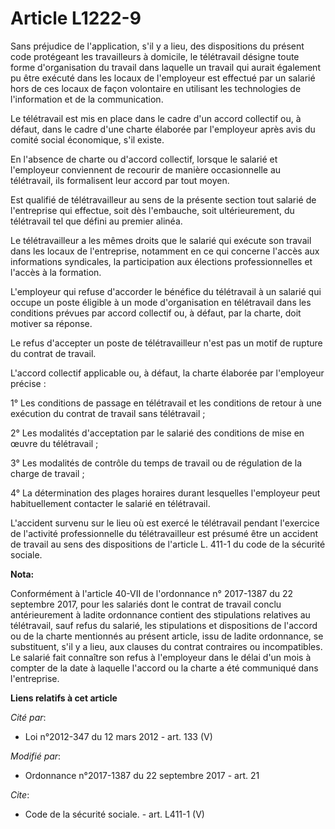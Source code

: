 # Article L1222-9

Sans préjudice de l'application, s'il y a lieu, des dispositions du présent code protégeant les travailleurs à domicile, le
télétravail désigne toute forme d'organisation du travail dans laquelle un travail qui aurait également pu être exécuté dans
les locaux de l'employeur est effectué par un salarié hors de ces locaux de façon volontaire en utilisant les technologies de
l'information et de la communication. 

Le télétravail est mis en place dans le cadre d'un accord collectif ou, à défaut, dans le cadre d'une charte élaborée par
l'employeur après avis du comité social économique, s'il existe. 

En l'absence de charte ou d'accord collectif, lorsque le salarié et l'employeur conviennent de recourir de manière
occasionnelle au télétravail, ils formalisent leur accord par tout moyen. 

Est qualifié de télétravailleur au sens de la présente section tout salarié de l'entreprise qui effectue, soit dès
l'embauche, soit ultérieurement, du télétravail tel que défini au premier alinéa. 

Le télétravailleur a les mêmes droits que le salarié qui exécute son travail dans les locaux de l'entreprise, notamment en ce
qui concerne l'accès aux informations syndicales, la participation aux élections professionnelles et l'accès à la formation. 

L'employeur qui refuse d'accorder le bénéfice du télétravail à un salarié qui occupe un poste éligible à un mode
d'organisation en télétravail dans les conditions prévues par accord collectif ou, à défaut, par la charte, doit motiver sa
réponse. 

Le refus d'accepter un poste de télétravailleur n'est pas un motif de rupture du contrat de travail. 

L'accord collectif applicable ou, à défaut, la charte élaborée par l'employeur précise : 

1° Les conditions de passage en télétravail et les conditions de retour à une exécution du contrat de travail sans
télétravail ; 

2° Les modalités d'acceptation par le salarié des conditions de mise en œuvre du télétravail ; 

3° Les modalités de contrôle du temps de travail ou de régulation de la charge de travail ; 

4° La détermination des plages horaires durant lesquelles l'employeur peut habituellement contacter le salarié en
télétravail. 

L'accident survenu sur le lieu où est exercé le télétravail pendant l'exercice de l'activité professionnelle du
télétravailleur est présumé être un accident de travail au sens des dispositions de l'article L. 411-1 du code de la sécurité
sociale.

**Nota:**

Conformément à l'article 40-VII de l'ordonnance n° 2017-1387 du 22 septembre 2017, pour les salariés dont le contrat de
travail conclu antérieurement à ladite ordonnance contient des stipulations relatives au télétravail, sauf refus du salarié,
les stipulations et dispositions de l'accord ou de la charte mentionnés au présent article, issu de ladite ordonnance, se
substituent, s'il y a lieu, aux clauses du contrat contraires ou incompatibles. Le salarié fait connaître son refus à
l'employeur dans le délai d'un mois à compter de la date à laquelle l'accord ou la charte a été communiqué dans l'entreprise.

**Liens relatifs à cet article**

_Cité par_:

  - Loi n°2012-347 du 12 mars 2012 - art. 133 (V)

_Modifié par_:

  - Ordonnance n°2017-1387 du 22 septembre 2017 - art. 21

_Cite_:

  - Code de la sécurité sociale. - art. L411-1 (V)
